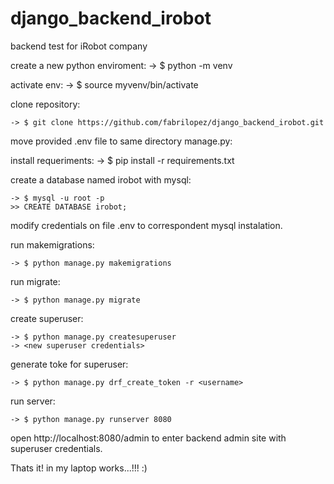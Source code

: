 # django_backend_irobot
backend test for iRobot company

create a new python enviroment:
	-> $ python -m venv

activate env:
	-> $ source myvenv/bin/activate

clone repository:

	-> $ git clone https://github.com/fabrilopez/django_backend_irobot.git

move provided .env file to same directory manage.py:

install requeriments:
	-> $ pip install -r requirements.txt

create a database named irobot with mysql:
	
	-> $ mysql -u root -p
	>> CREATE DATABASE irobot;

modify credentials on file .env to correspondent mysql instalation.

run makemigrations:

	-> $ python manage.py makemigrations

run migrate:

	-> $ python manage.py migrate

create superuser:

	-> $ python manage.py createsuperuser
	-> <new superuser credentials>

generate toke for superuser:

	-> $ python manage.py drf_create_token -r <username>

run server:

	-> $ python manage.py runserver 8080

open http://localhost:8080/admin to enter backend admin site with superuser credentials.

Thats it! in my laptop works...!!! :)

